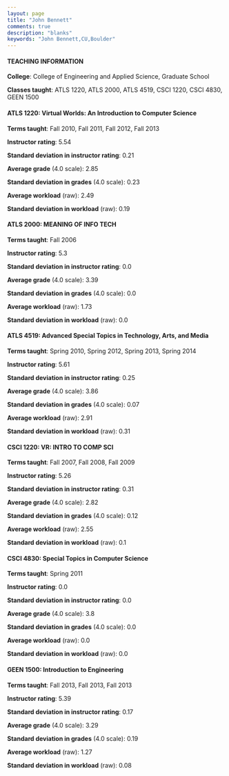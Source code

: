 ```yaml
---
layout: page
title: "John Bennett" 
comments: true
description: "blanks"
keywords: "John Bennett,CU,Boulder"
---
```

<head>
<script src="https://ajax.googleapis.com/ajax/libs/jquery/2.1.3/jquery.min.js"></script>
<script src="https://dl.dropboxusercontent.com/s/pc42nxpaw1ea4o9/highcharts.js?dl=0"></script>
<!-- <script src="../assets/js/highcharts.js"></script> -->
<style type="text/css">@font-face {
	font-family: "Bebas Neue";
	src: url(https://www.filehosting.org/file/details/544349/BebasNeue Regular.otf) format("opentype");
	}
	h1.Bebas { 
		font-family: "Bebas Neue", Verdana, Tahoma;
	}
</style>
</head>
	   
#### TEACHING INFORMATION

**College**: College of Engineering and Applied Science, Graduate School

**Classes taught**: ATLS 1220, ATLS 2000, ATLS 4519, CSCI 1220, CSCI 4830, GEEN 1500

#### ATLS 1220: Virtual Worlds: An Introduction to Computer Science

**Terms taught**: Fall 2010, Fall 2011, Fall 2012, Fall 2013

**Instructor rating**: 5.54

**Standard deviation in instructor rating**: 0.21

**Average grade** (4.0 scale): 2.85

**Standard deviation in grades** (4.0 scale): 0.23

**Average workload** (raw): 2.49

**Standard deviation in workload** (raw): 0.19

#### ATLS 2000: MEANING OF INFO TECH

**Terms taught**: Fall 2006

**Instructor rating**: 5.3

**Standard deviation in instructor rating**: 0.0

**Average grade** (4.0 scale): 3.39

**Standard deviation in grades** (4.0 scale): 0.0

**Average workload** (raw): 1.73

**Standard deviation in workload** (raw): 0.0

#### ATLS 4519: Advanced Special Topics in Technology, Arts, and Media

**Terms taught**: Spring 2010, Spring 2012, Spring 2013, Spring 2014

**Instructor rating**: 5.61

**Standard deviation in instructor rating**: 0.25

**Average grade** (4.0 scale): 3.86

**Standard deviation in grades** (4.0 scale): 0.07

**Average workload** (raw): 2.91

**Standard deviation in workload** (raw): 0.31

#### CSCI 1220: VR: INTRO TO COMP SCI

**Terms taught**: Fall 2007, Fall 2008, Fall 2009

**Instructor rating**: 5.26

**Standard deviation in instructor rating**: 0.31

**Average grade** (4.0 scale): 2.82

**Standard deviation in grades** (4.0 scale): 0.12

**Average workload** (raw): 2.55

**Standard deviation in workload** (raw): 0.1

#### CSCI 4830: Special Topics in Computer Science

**Terms taught**: Spring 2011

**Instructor rating**: 0.0

**Standard deviation in instructor rating**: 0.0

**Average grade** (4.0 scale): 3.8

**Standard deviation in grades** (4.0 scale): 0.0

**Average workload** (raw): 0.0

**Standard deviation in workload** (raw): 0.0

#### GEEN 1500: Introduction to Engineering

**Terms taught**: Fall 2013, Fall 2013, Fall 2013

**Instructor rating**: 5.39

**Standard deviation in instructor rating**: 0.17

**Average grade** (4.0 scale): 3.29

**Standard deviation in grades** (4.0 scale): 0.19

**Average workload** (raw): 1.27

**Standard deviation in workload** (raw): 0.08

